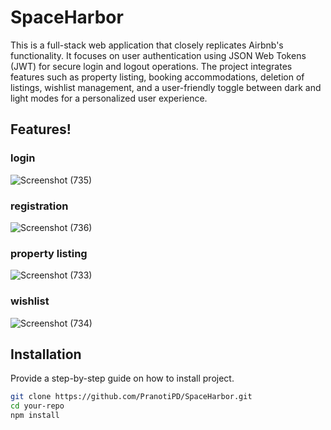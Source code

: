 # SpaceHarbor

This is a full-stack web application that closely replicates Airbnb's functionality. It focuses on user authentication using JSON Web Tokens (JWT) for secure login and logout operations. 
The project integrates features such as property listing, booking accommodations, deletion of listings, wishlist management, and a user-friendly toggle between dark and light modes for a personalized user experience.

## Features!

### login
![Screenshot (735)](https://github.com/PranotiPD/SpaceHarbor/assets/97724414/ac4d64b1-03cb-4280-bac1-86928280a073)

### registration
![Screenshot (736)](https://github.com/PranotiPD/SpaceHarbor/assets/97724414/b99ec794-c7b3-4b89-9708-6003ede7c0eb)

### property listing
![Screenshot (733)](https://github.com/PranotiPD/SpaceHarbor/assets/97724414/75f995ac-0da6-4b7a-b75f-dd43dc11291a)

### wishlist
![Screenshot (734)](https://github.com/PranotiPD/SpaceHarbor/assets/97724414/a63672be-1d3a-4fb3-874f-772df905ce33)



## Installation


Provide a step-by-step guide on how to install project.


```bash
git clone https://github.com/PranotiPD/SpaceHarbor.git
cd your-repo
npm install

